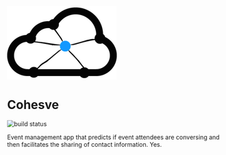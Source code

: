![](./marketing_images/cloud_draft3.png)
# Cohesve
![build status](https://magnum.travis-ci.com/mzw4/deets.svg?token=zDj7zwYJtaiy7zqcgyhr&branch=master)

Event management app that predicts if event attendees are conversing and then facilitates the sharing of contact information. Yes.
